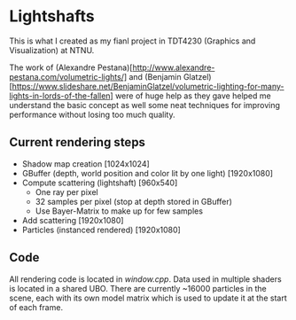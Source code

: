 # Lightshafts
This is what I created as my fianl project in TDT4230 (Graphics and Visualization) at NTNU.

The work of (Alexandre Pestana)[http://www.alexandre-pestana.com/volumetric-lights/] and (Benjamin Glatzel)[https://www.slideshare.net/BenjaminGlatzel/volumetric-lighting-for-many-lights-in-lords-of-the-fallen] were of huge help as they gave helped me understand the basic concept as well some neat techniques for improving performance without losing too much quality.

## Current rendering steps
- Shadow map creation [1024x1024]
- GBuffer (depth, world position and color lit by one light) [1920x1080]
- Compute scattering (lightshaft) [960x540]
  - One ray per pixel
  - 32 samples per pixel (stop at depth stored in GBuffer)
  - Use Bayer-Matrix to make up for few samples
- Add scattering [1920x1080]
- Particles (instanced rendered) [1920x1080]

## Code
All rendering code is located in *window.cpp*. Data used in multiple shaders is located in a shared UBO. There are currently ~16000 particles in the scene, each with its own model matrix which is used to update it at the start of each frame.
